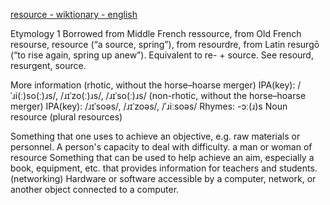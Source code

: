 [resource - wiktionary - english](https://en.wiktionary.org/wiki/resource#English)

Etymology 1
Borrowed from Middle French ressource, from Old French resourse, resource (“a source, spring”), from resourdre, from Latin resurgō (“to rise again, spring up anew”). Equivalent to re- + source. See resourd, resurgent, source.

More information
(rhotic, without the horse–hoarse merger) IPA(key): /ˈɹi(ː)so(ː)ɹs/, /ɹɪˈzo(ː)ɹs/, /ɹɪˈso(ː)ɹs/
(non-rhotic, without the horse–hoarse merger) IPA(key): /ɹɪˈsoəs/, /ɹɪˈzoəs/, /ˈɹiːsoəs/
Rhymes: -ɔː(ɹ)s
Noun
resource (plural resources)

Something that one uses to achieve an objective, e.g. raw materials or personnel. 
A person's capacity to deal with difficulty. 
a man or woman of resource
Something that can be used to help achieve an aim, especially a book, equipment, etc. that provides information for teachers and students.
(networking) Hardware or software accessible by a computer, network, or another object connected to a computer.
